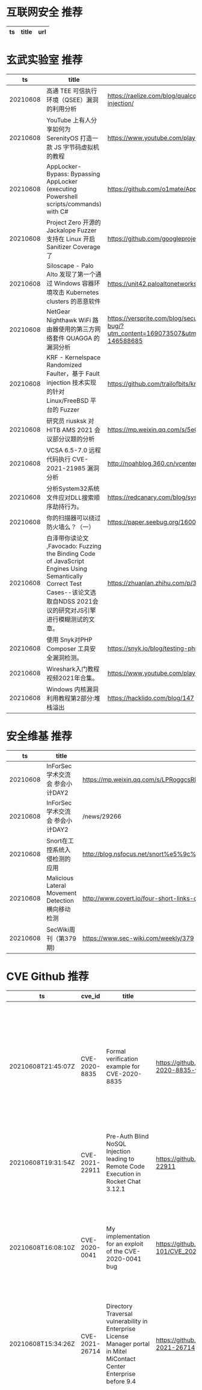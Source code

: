 # 互联网安全 推荐
| ts | title | url| 
| --- | --- | ---| 


# 玄武实验室 推荐
| ts | title | url| 
| --- | --- | ---| 
| 20210608 | 高通 TEE 可信执行环境（QSEE）漏洞的利用分析 | https://raelize.com/blog/qualcomm-ipq40xx-breaking-into-qsee-using-fault-injection/| 
| 20210608 | YouTube 上有人分享如何为 SerenityOS 打造一款 JS 字节码虚拟机的教程 | https://www.youtube.com/playlist?list=PLMOpZvQB55beChggmvk-sUm8X_vSezpqL| 
| 20210608 | AppLocker-Bypass: Bypassing AppLocker (executing Powershell scripts/commands) with C# | https://github.com/o1mate/AppLocker-Bypass| 
| 20210608 | Project Zero 开源的 Jackalope Fuzzer 支持在 Linux 开启 Sanitizer Coverage 了 | https://github.com/googleprojectzero/Jackalope/blob/main/README_sancov.md| 
| 20210608 | Siloscape - Palo Alto 发现了第一个通过 Windows 容器环境攻击 Kubernetes clusters 的恶意软件 | https://unit42.paloaltonetworks.com/siloscape/| 
| 20210608 | NetGear Nighthawk WiFi 路由器使用的第三方网络套件 QUAGGA 的漏洞分析 | https://versprite.com/blog/security-research/netgear-nighthawk-router-security-bug/?utm_content=169073507&utm_medium=social&utm_source=twitter&hss_channel=tw-146588685| 
| 20210608 | KRF - Kernelspace Randomized Faulter，基于 Fault injection 技术实现的针对 Linux/FreeBSD 平台的 Fuzzer | https://github.com/trailofbits/krf| 
| 20210608 | 研究员 riusksk 对 HITB AMS 2021 会议部分议题的分析 | https://mp.weixin.qq.com/s/5eC3oKLYthmVwzV3gR9ryQ| 
| 20210608 | VCSA 6.5-7.0 远程代码执行 CVE-2021-21985 漏洞分析 | http://noahblog.360.cn/vcenter-cve-2021-2021-21985/| 
| 20210608 | 分析System32系统文件应对DLL搜索顺序劫持行为。 | https://redcanary.com/blog/system32-binaries/| 
| 20210608 | 你的扫描器可以绕过防火墙么？（一） | https://paper.seebug.org/1600/| 
| 20210608 | 白泽带你读论文 ,Favocado: Fuzzing the Binding Code of JavaScript Engines Using Semantically Correct Test Cases--该论文选取自NDSS 2021会议的研究对JS引擎进行模糊测试的文章。 | https://zhuanlan.zhihu.com/p/378952042| 
| 20210608 | 使用 Snyk对PHP Composer 工具安全漏洞检测。 | https://snyk.io/blog/testing-php-composer-security-vulnerabilities-snyk/| 
| 20210608 | Wireshark入门教程视频2021年合集。 | https://www.youtube.com/playlist?list=PLR0bgGon_WTK9PHDzrlje4bqEh3p0NxxX| 
| 20210608 | Windows 内核漏洞利用教程第2部分:堆栈溢出 | https://hacklido.com/blog/147| 


# 安全维基 推荐
| ts | title | url| 
| --- | --- | ---| 
| 20210608 | InForSec学术交流会 参会小计DAY2 | https://mp.weixin.qq.com/s/LPRoggcsRIl1xT0xMXpLeQ| 
| 20210608 | InForSec学术交流会 参会小计DAY2 | /news/29266| 
| 20210608 | Snort在工控系统入侵检测的应用 | http://blog.nsfocus.net/snort%e5%9c%a8%e5%b7%a5%e6%8e%a7%e7%b3%bb%e7%bb%9f%e5%85%a5%e4%be%b5%e6%a3%80%e6%b5%8b%e7%9a%84%e5%ba%94%e7%94%a8/| 
| 20210608 | Malicious Lateral Movement Detection 横向移动检测 | http://www.covert.io/four-short-links-on-malicious-lateral-movement-detection/| 
| 20210608 | SecWiki周刊（第379期) | https://www.sec-wiki.com/weekly/379| 


# CVE Github 推荐
| ts | cve_id | title | url | cve_detail| 
| --- | --- | --- | --- | ---| 
| 20210608T21:45:07Z | CVE-2020-8835 | Formal verification example for CVE-2020-8835 | https://github.com/digamma-ai/CVE-2020-8835-verification | In the Linux kernel 5.5.0 and newer, the bpf verifier (kernel/bpf/verifier.c) did not properly restrict the register bounds for 32-bit operations, leading to out-of-bounds reads and writes in kernel memory. The vulnerability also affects the Linux 5.4 stable series, starting with v5.4.7, as the introducing commit was backported to that branch. This vulnerability was fixed in 5.6.1, 5.5.14, and 5.4.29. (issue is aka ZDI-CAN-10780)| 
| 20210608T19:31:54Z | CVE-2021-22911 | Pre-Auth Blind NoSQL Injection leading to Remote Code Execution in Rocket Chat 3.12.1 | https://github.com/CsEnox/CVE-2021-22911 | A improper input sanitization vulnerability exists in Rocket.Chat server 3.11, 3.12 & 3.13 that could lead to unauthenticated NoSQL injection, resulting potentially in RCE.| 
| 20210608T16:08:10Z | CVE-2020-0041 | My implementation for an exploit of the CVE-2020-0041 bug | https://github.com/Byte-Master-101/CVE_2020_0041 | In binder_transaction of binder.c, there is a possible out of bounds write due to an incorrect bounds check. This could lead to local escalation of privilege with no additional execution privileges needed. User interaction is not needed for exploitation.Product: AndroidVersions: Android kernelAndroid ID: A-145988638References: Upstream kernel| 
| 20210608T15:34:26Z | CVE-2021-26714 | Directory Traversal vulnerability in Enterprise License Manager portal in Mitel MiContact Center Enterprise before 9.4 | https://github.com/PwCNO-CTO/CVE-2021-26714 | The Enterprise License Manager portal in Mitel MiContact Center Enterprise before 9.4 could allow a user to access restricted files and folders due to insufficient access control. A successful exploit could allow an attacker to view and modify application data via Directory Traversal.| 
| 20210608T15:32:10Z | CVE-2021-21234 | Directory traversal vulnerability in the spring-boot-actuator-logview library | https://github.com/PwCNO-CTO/CVE-2021-21234 | spring-boot-actuator-logview in a library that adds a simple logfile viewer as spring boot actuator endpoint. It is maven package %eu.hinsch:spring-boot-actuator-logview%. In spring-boot-actuator-logview before version 0.2.13 there is a directory traversal vulnerability. The nature of this library is to expose a log file directory via admin (spring boot actuator) HTTP endpoints. Both the filename to view and a base folder (relative to the logging folder root) can be specified via request parameters. While the filename parameter was checked to prevent directory traversal exploits (so that `filename=../somefile` would not work), the base folder parameter was not sufficiently checked, so that `filename=somefile&base=../` could access a file outside the logging base directory). The vulnerability has been patched in release 0.2.13. Any users of 0.2.12 should be able to update without any issues as there are no other changes in that release. There is no workaround to fix the vulnerability other than updating or removing the dependency. However, removing read access of the user the application is run with to any directory not required for running the application can limit the impact. Additionally, access to the logview endpoint can be limited by deploying the application behind a reverse proxy.| 
| 20210608T15:02:11Z | CVE-2021-21985 | CVE-2021-21985 VMware vCenter Server远程代码执行漏洞 EXP (更新可回显EXP) | https://github.com/r0ckysec/CVE-2021-21985 | The vSphere Client (HTML5) contains a remote code execution vulnerability due to lack of input validation in the Virtual SAN Health Check plug-in which is enabled by default in vCenter Server. A malicious actor with network access to port 443 may exploit this issue to execute commands with unrestricted privileges on the underlying operating system that hosts vCenter Server.| 
| 20210608T14:13:49Z | cve-2021-21985 | cve-2021-21985 exploit | https://github.com/xnianq/cve-2021-21985_exp | The vSphere Client (HTML5) contains a remote code execution vulnerability due to lack of input validation in the Virtual SAN Health Check plug-in which is enabled by default in vCenter Server. A malicious actor with network access to port 443 may exploit this issue to execute commands with unrestricted privileges on the underlying operating system that hosts vCenter Server.| 
| 20210608T05:57:32Z | CVE-2021-29505 | 对CVE-2021-29505进行复现，并分析学了下Xstream反序列化过程 | https://github.com/MyBlackManba/CVE-2021-29505 | XStream is software for serializing Java objects to XML and back again. A vulnerability in XStream versions prior to 1.4.17 may allow a remote attacker has sufficient rights to execute commands of the host only by manipulating the processed input stream. No user who followed the recommendation to setup XStream%s security framework with a whitelist limited to the minimal required types is affected. The vulnerability is patched in version 1.4.17.| 
| 20210608T02:35:21Z | CVE-2021-21985 | Null | https://github.com/testanull/Project_CVE-2021-21985_PoC | The vSphere Client (HTML5) contains a remote code execution vulnerability due to lack of input validation in the Virtual SAN Health Check plug-in which is enabled by default in vCenter Server. A malicious actor with network access to port 443 may exploit this issue to execute commands with unrestricted privileges on the underlying operating system that hosts vCenter Server.| 
| 20210608T01:26:15Z | CVE-2020-17514 | PoC for exploiting CVE-2020-17514 | https://github.com/JamesGeeee/CVE-2020-17514 | Apache Fineract prior to 1.5.0 disables HTTPS hostname verification in ProcessorHelper in the configureClient method. Under typical deployments, a man in the middle attack could be successful.| 


# klee on Github 推荐
| ts | title | url | stars | forks| 
| --- | --- | --- | --- | ---| 
| 20210608T23:50:42Z | An open-source Chinese font derived from Fontworks% Klee One. 一款基于 FONTWORKS 的 Klee One 的开源中文字体。 | https://github.com/lxgw/LxgwWenKai | 656 | 15| 
| 20210608T21:29:16Z | Website for the KLEE project: https://klee.github.io/ | https://github.com/klee/klee.github.io | 14 | 45| 
| 20210608T18:35:48Z | Null | https://github.com/KLEEEN-SOFTWARE/Kleeen-svgs | 0 | 0| 
| 20210608T16:38:58Z | Null | https://github.com/fontworks-fonts/Klee | 459 | 13| 
| 20210608T13:49:43Z | RVT is a collection of tools/libraries to support both static and dynamic verification of Rust programs. | https://github.com/project-oak/rust-verification-tools | 145 | 14| 
| 20210608T11:39:23Z | Null | https://github.com/JaimePSantos/ResearchKlee | 0 | 0| 
| 20210608T10:40:58Z | Create CFGs and compute complexity metrics for Python, C++, and Java code. | https://github.com/hmc-alpaqa/metrinome | 18 | 0| 
| 20210608T06:41:04Z | Dodoco doko? | https://github.com/RiceFT/klee | 0 | 0| 


# s2e on Github 推荐
| ts | title | url | stars | forks| 
| --- | --- | --- | --- | ---| 
| 20210608T08:53:41Z | S2E: A platform for multi-path program analysis with selective symbolic execution. | https://github.com/S2E/s2e | 130 | 31| 


# exploit on Github 推荐
| ts | title | url | stars | forks| 
| --- | --- | --- | --- | ---| 
| 20210608T23:47:13Z | Null | https://github.com/bcattaneo/exur-exploit | 2 | 0| 
| 20210608T23:33:47Z | Patch for Travertine to improve performance during attacks and fix memory issues. | https://github.com/2lstudios-mc/FlameCord | 38 | 23| 
| 20210608T22:51:40Z | Null | https://github.com/GreenToxicAura/exploits | 0 | 0| 
| 20210608T22:49:44Z | Various techniques for exploiting Windows | https://github.com/billchaison/Windows-Trix | 5 | 0| 
| 20210608T22:37:15Z | Blog consacré au Raspberry Pi. Au programme : des actualités, des tutoriels en français, des conseils, des projets, et bien plus pour exploiter le maximum de votre framboise ! | https://github.com/Skyost/FramboisePi | 0 | 0| 
| 20210608T21:35:13Z | This repository is primarily maintained by Omar Santos and includes thousands of resources related to ethical hacking  / penetration testing, digital forensics and incident response (DFIR), vulnerability research, exploit development, reverse engineering, and more. | https://github.com/The-Art-of-Hacking/h4cker | 9543 | 1550| 
| 20210608T21:30:39Z | Ryan Johnson and His Exploits | https://github.com/ryancj14/LinkToTheNow | 0 | 0| 
| 20210608T21:24:30Z | A repository for learning  Stack exploitation techniques | https://github.com/xr0o0tx-511/How2Stack | 0 | 0| 
| 20210608T21:07:17Z | Pulsar-Project  Automate Exploitation Radio Frequency | https://github.com/F0rbidden-Equation/Pulsar | 0 | 0| 
| 20210608T20:51:12Z | Null | https://github.com/DiamondHands-Exploit/BedWarsExploit | 0 | 1| 


# backdoor on Github 推荐
| ts | title | url | stars | forks| 
| --- | --- | --- | --- | ---| 
| 20210608T21:29:38Z | Undetectable & Xor encrypting with custom KEY (FUD Metasploit Rat) bypass Top Antivirus like BitDefender,Malwarebytes,Avast,ESET-NOD32,AVG,... & Automatically Add ICON and MANIFEST to excitable | https://github.com/persianhydra/Xeexe-TopAntivirusEvasion | 466 | 107| 
| 20210608T21:00:15Z | PHP 8.1.0-dev Backdoor System Shell Script | https://github.com/flast101/php-8.1.0-dev-backdoor-rce | 9 | 3| 
| 20210608T20:46:20Z | Very Easy Relative Backdoor Application | https://github.com/Not-C-Developer/VERBA | 1 | 0| 
| 20210608T19:54:47Z | Creating a Backdoor and attaching Keylogger to the Backdoor | https://github.com/indradhar/Backdoor_With_Keylogger | 0 | 0| 
| 20210608T18:59:28Z | Python 3 IRC Bot / Botnet | https://github.com/trackmastersteve/HackServ | 21 | 17| 
| 20210608T17:51:30Z | Null | https://github.com/EjHvorSerDuVildUdJim/backdoor | 0 | 0| 
| 20210608T16:36:13Z | install meterpreter reverse_tcp  backdoor | https://github.com/Nek0y4nSu/reverse_tcp_meterpreter_installer | 0 | 0| 
| 20210608T15:52:04Z | A curated list of backdoor learning resources | https://github.com/THUYimingLi/backdoor-learning-resources | 249 | 43| 
| 20210608T14:04:24Z | Null | https://github.com/KelelawarCyberTeam/Shell-Backdoor | 0 | 0| 
| 20210608T03:36:36Z | php script to gain access to a site once injected | https://github.com/Sliden101/backdoor | 0 | 0| 


# fuzz on Github 推荐
| ts | title | url | stars | forks| 
| --- | --- | --- | --- | ---| 
| 20210608T23:19:26Z | Implementation of %Dostrajanie klasyfikatora FUZZY LOGIC z użyciem procedury PSO.%  in python | https://github.com/wujekstaszek/MIO_2021_PSO_FUZZY_LOGIC | 0 | 0| 
| 20210608T22:31:18Z | Software for fuzzing, used on web application pentestings. | https://github.com/NESCAU-UFLA/FuzzingTool | 77 | 21| 
| 20210608T22:23:19Z | fuzzer for the x86 architecture | https://github.com/tomergoodo/x86fuzzer | 0 | 0| 
| 20210608T22:13:33Z | A SpringBoot Application that is vulnerable to value fuzzing | https://github.com/FrancescoDiSalesGithub/DamnVulnerableWebServer | 0 | 0| 
| 20210608T21:47:20Z | Null | https://github.com/marcielfelipe/fuzzy | 0 | 0| 
| 20210608T21:40:53Z | Null | https://github.com/zyrouge/fuzzle | 0 | 1| 
| 20210608T20:21:24Z | Null | https://github.com/PoppinOff2/fuzzy-succotash | 0 | 0| 
| 20210608T20:01:58Z | fuzzy_waddle implementation for POE | https://github.com/NathanLangley/fuzzy_waddle_POE | 0 | 0| 
| 20210608T19:56:36Z | Generates Elm types, JSON decoders, JSON encoders and fuzz tests from JSON schema specifications | https://github.com/dragonwasrobot/json-schema-to-elm | 64 | 7| 
| 20210608T19:32:22Z | fuzzy C-Means clustering project, AmirKabir AI course spring 2021 | https://github.com/hamidrezaHemati/fuzzy-C-Means-Clustering | 0 | 0| 



# 日更新程序
